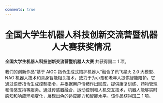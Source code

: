 ```yaml
---
comments: true
---
```


# <center>全国大学生机器人科技创新交流营暨机器人大赛获奖情况</center>  

**全国大学生机器人科技创新交流营暨机器人大赛** 共获得国二 1 项。

我们的创新作品“基于 AIGC 指令生成式陪护机器人”融合了讯飞星火 2.0 大模型、NAO 机器人技术和具身智能相关技术，致力于为小孩和老年人提供智能陪护。它通过语音指令生成控制指令，并根据用户情绪作出回应，提供康复训练、药物管理和情感支持等服务。通过传感器融合、运动控制和人机交互技术，机器人能够实时感知和响应环境变化，展现出色的适应能力和智能水平。该作品获得国二 1 项。
